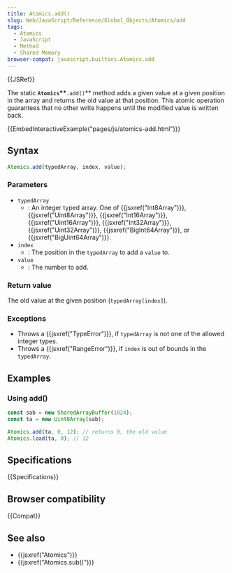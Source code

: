 ```yaml
---
title: Atomics.add()
slug: Web/JavaScript/Reference/Global_Objects/Atomics/add
tags:
  - Atomics
  - JavaScript
  - Method
  - Shared Memory
browser-compat: javascript.builtins.Atomics.add
---
```


{{JSRef}}

The static **`Atomics`\*\***`.add()`\*\*
method adds a given value at a given position in the array and returns the old value at
that position. This atomic operation guarantees that no other write happens until the
modified value is written back.

{{EmbedInteractiveExample("pages/js/atomics-add.html")}}

## Syntax

```js
Atomics.add(typedArray, index, value);
```

### Parameters

- `typedArray`
  - : An integer typed array. One of {{jsxref("Int8Array")}}, {{jsxref("Uint8Array")}},
    {{jsxref("Int16Array")}}, {{jsxref("Uint16Array")}}, {{jsxref("Int32Array")}},
    {{jsxref("Uint32Array")}}, {{jsxref("BigInt64Array")}}, or
    {{jsxref("BigUint64Array")}}.
- `index`
  - : The position in the `typedArray` to add a
    `value` to.
- `value`
  - : The number to add.

### Return value

The old value at the given position
(`typedArray[index]`).

### Exceptions

- Throws a {{jsxref("TypeError")}}, if `typedArray` is not one
  of the allowed integer types.
- Throws a {{jsxref("RangeError")}}, if `index` is out of bounds
  in the `typedArray`.

## Examples

### Using add()

```js
const sab = new SharedArrayBuffer(1024);
const ta = new Uint8Array(sab);

Atomics.add(ta, 0, 12); // returns 0, the old value
Atomics.load(ta, 0); // 12
```

## Specifications

{{Specifications}}

## Browser compatibility

{{Compat}}

## See also

- {{jsxref("Atomics")}}
- {{jsxref("Atomics.sub()")}}
